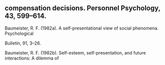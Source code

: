 ## compensation decisions. Personnel Psychology, 43, 599–614.

Baumeister, R. F. (1982a). A self-presentational view of social phenomena. Psychological

Bulletin, 91, 3–26.

Baumeister, R. F. (1982b). Self-esteem, self-presentation, and future interactions: A dilemma of